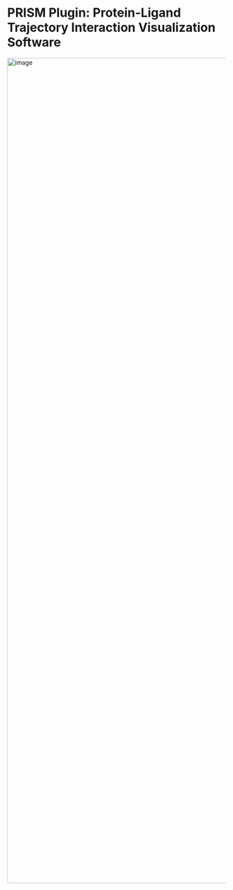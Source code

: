 # PRISM Plugin: Protein-Ligand Trajectory Interaction Visualization Software
<img width="1938" height="1899" alt="image" src="https://github.com/user-attachments/assets/59ef6c50-a3bc-4217-8f34-9e37209443b1" />


